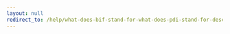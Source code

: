 ```yaml
---
layout: null
redirect_to: /help/what-does-bif-stand-for-what-does-pdi-stand-for-describe-the-create-versal-boot-image-screen-v20/
---
```

